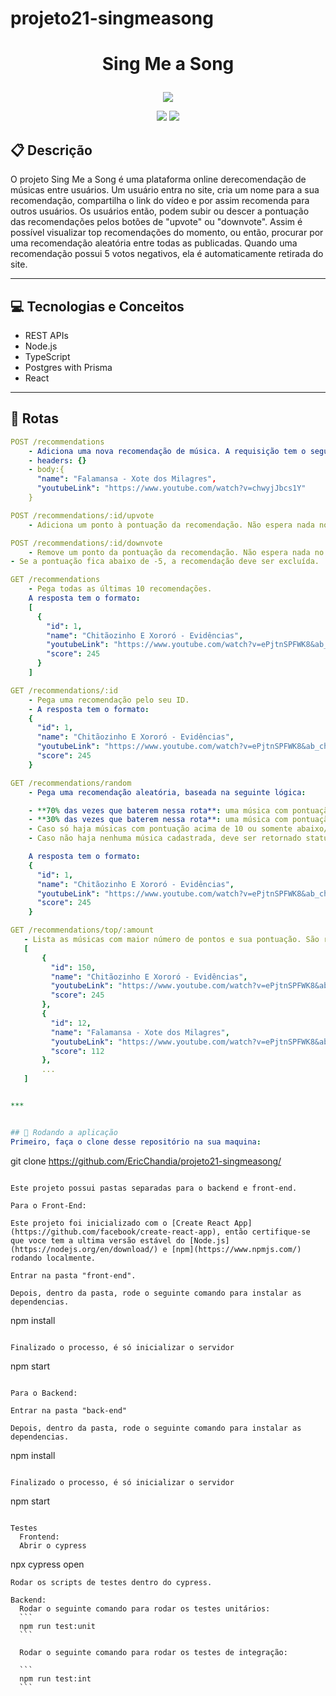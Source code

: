 # projeto21-singmeasong

# <p align = "center"> Sing Me a Song </p>

<p align="center">
   <img src="https://user-images.githubusercontent.com/72531277/178094665-f46c6a55-c821-42a0-bb9c-d5dd5f2d69fa.png"/>
</p>

<p align = "center">
   <img src="https://img.shields.io/badge/author-ERIC_CHANDIA-4dae71?style=flat-square" />
   <img src="https://img.shields.io/github/languages/count/EricChandia/projeto21-singmeasong?color=4dae71&style=flat-square" />
</p>


##  :clipboard: Descrição

O projeto Sing Me a Song é uma plataforma online derecomendação de músicas entre usuários. Um usuário entra no site, cria um nome para a sua recomendação, compartilha o link do vídeo e por assim recomenda para outros usuários. Os usuários então, podem subir ou descer a pontuação das recomendações pelos botões de "upvote" ou "downvote". Assim é possível visualizar top recomendações do momento, ou então, procurar por uma recomendação aleatória entre todas as publicadas. Quando uma recomendação possui 5 votos negativos, ela é automaticamente retirada do site.

***

## :computer:	 Tecnologias e Conceitos

- REST APIs
- Node.js
- TypeScript
- Postgres with Prisma
- React

***

## :rocket: Rotas

```yml
POST /recommendations
    - Adiciona uma nova recomendação de música. A requisição tem o seguinte formato:
    - headers: {}
    - body:{
      "name": "Falamansa - Xote dos Milagres",
      "youtubeLink": "https://www.youtube.com/watch?v=chwyjJbcs1Y"
    }
```

```yml
POST /recommendations/:id/upvote
    - Adiciona um ponto à pontuação da recomendação. Não espera nada no corpo.
```
```yml
POST /recommendations/:id/downvote
    - Remove um ponto da pontuação da recomendação. Não espera nada no corpo.
- Se a pontuação fica abaixo de -5, a recomendação deve ser excluída.
```
```yml
GET /recommendations
    - Pega todas as últimas 10 recomendações.
    A resposta tem o formato:
    [
      {
        "id": 1,
        "name": "Chitãozinho E Xororó - Evidências",
        "youtubeLink": "https://www.youtube.com/watch?v=ePjtnSPFWK8&ab_channel=CHXVEVO",
        "score": 245
      }
    ]
```
```yml
GET /recommendations/:id
    - Pega uma recomendação pelo seu ID.
    - A resposta tem o formato:
    {
      "id": 1,
      "name": "Chitãozinho E Xororó - Evidências",
      "youtubeLink": "https://www.youtube.com/watch?v=ePjtnSPFWK8&ab_channel=CHXVEVO",
      "score": 245
    }
```
```yml
GET /recommendations/random
    - Pega uma recomendação aleatória, baseada na seguinte lógica:

    - **70% das vezes que baterem nessa rota**: uma música com pontuação maior que 10 deve ser recomendada aleatoriamente
    - **30% das vezes que baterem nessa rota**: uma música com pontuação entre -5 e 10 (inclusive), deve ser recomendada aleatoriamente
    - Caso só haja músicas com pontuação acima de 10 ou somente abaixo/igual a 10, 100% das vezes deve ser sorteada qualquer música
    - Caso não haja nenhuma música cadastrada, deve ser retornado status 404

    A resposta tem o formato:
    {
      "id": 1,
      "name": "Chitãozinho E Xororó - Evidências",
      "youtubeLink": "https://www.youtube.com/watch?v=ePjtnSPFWK8&ab_channel=CHXVEVO",
      "score": 245
    }
 ```
 ```yml
 GET /recommendations/top/:amount
    - Lista as músicas com maior número de pontos e sua pontuação. São retornadas as top x músicas (parâmetro :amount da rota), ordenadas por pontuação (maiores primeiro)
    [
        {
          "id": 150,
          "name": "Chitãozinho E Xororó - Evidências",
          "youtubeLink": "https://www.youtube.com/watch?v=ePjtnSPFWK8&ab_channel=CHXVEVO",
          "score": 245
        },
        {
          "id": 12,
          "name": "Falamansa - Xote dos Milagres",
          "youtubeLink": "https://www.youtube.com/watch?v=ePjtnSPFWK8&ab_channel=CHXVEVO",
          "score": 112
        },
        ...
    ]
```
```yml

***


## 🏁 Rodando a aplicação
Primeiro, faça o clone desse repositório na sua maquina:

```
git clone https://github.com/EricChandia/projeto21-singmeasong/
```

Este projeto possui pastas separadas para o backend e front-end. 

Para o Front-End:

Este projeto foi inicializado com o [Create React App](https://github.com/facebook/create-react-app), então certifique-se que voce tem a ultima versão estável do [Node.js](https://nodejs.org/en/download/) e [npm](https://www.npmjs.com/) rodando localmente.

Entrar na pasta "front-end".

Depois, dentro da pasta, rode o seguinte comando para instalar as dependencias.

```
npm install
```

Finalizado o processo, é só inicializar o servidor
```
npm start
```

Para o Backend:

Entrar na pasta "back-end"

Depois, dentro da pasta, rode o seguinte comando para instalar as dependencias.

```
npm install
```

Finalizado o processo, é só inicializar o servidor
```
npm start
```

Testes
  Frontend:
  Abrir o cypress
  ```
  npx cypress open
  ```
  Rodar os scripts de testes dentro do cypress.

  Backend:
    Rodar o seguinte comando para rodar os testes unitários:
    ```
    npm run test:unit
    ```

    Rodar o seguinte comando para rodar os testes de integração:

    ```
    npm run test:int
    ```
 
